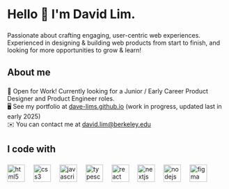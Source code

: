 <h1 align="left">Hello 👋 I'm David Lim.</h1>

###

<p align="left">Passionate about crafting engaging, user-centric web experiences. Experienced in designing & building web products from start to finish, and looking for more opportunities to grow & learn!</p>

###

<h2 align="left">About me</h2>

###

<p align="left">🐸  Open for Work! Currently looking for a Junior / Early Career Product Designer and Product Engineer roles.<br>🖥️  See my portfolio at <a href="https://dave-lims.github.io" target="_blank">dave-lims.github.io</a> (work in progress, updated last in early 2025)<br>✉️ You can contact me at <a href="mailto:david.lim@berkeley.edu">david.lim@berkeley.edu</a></p>

###

<h2 align="left">I code with</h2>

###

<div align="left">
  <img src="https://cdn.jsdelivr.net/gh/devicons/devicon/icons/html5/html5-original.svg" height="40" alt="html5 logo"  />
  <img width="12" />
  <img src="https://cdn.jsdelivr.net/gh/devicons/devicon/icons/css3/css3-original.svg" height="40" alt="css3 logo"  />
  <img width="12" />
  <img src="https://cdn.jsdelivr.net/gh/devicons/devicon/icons/javascript/javascript-original.svg" height="40" alt="javascript logo"  />
  <img width="12" />
  <img src="https://cdn.jsdelivr.net/gh/devicons/devicon/icons/typescript/typescript-original.svg" height="40" alt="typescript logo"  />
  <img width="12" />
  <img src="https://cdn.jsdelivr.net/gh/devicons/devicon/icons/react/react-original.svg" height="40" alt="react logo"  />
  <img width="12" />
  <img src="https://cdn.jsdelivr.net/gh/devicons/devicon/icons/nextjs/nextjs-original.svg" height="40" alt="nextjs logo"  />
  <img width="12" />
  <img src="https://cdn.jsdelivr.net/gh/devicons/devicon/icons/nodejs/nodejs-original.svg" height="40" alt="nodejs logo"  />
  <img width="12" />
  <img src="https://cdn.jsdelivr.net/gh/devicons/devicon/icons/figma/figma-original.svg" height="40" alt="figma logo"  />
</div>

###
